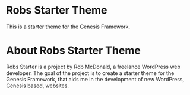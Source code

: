 # Robs Starter Theme

This is a starter theme for the Genesis Framework.

# About Robs Starter Theme

Robs Starter is a project by Rob McDonald, a freelance WordPress web developer. The goal of the project is to create a starter theme for the Genesis Framework, that aids me in the development of new WordPress, Genesis based, websites.
